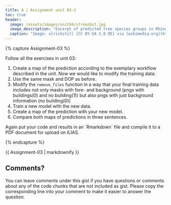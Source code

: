 ```yaml
---
title: A | Assignment unit 03-2
toc: true
header:
  image: /assets/images/unit04/streuobst.jpg
  image_description: "Excerpt of predicted tree species groups in Rhineland-Palatinate"
  caption: "Image: ulrichstill [CC BY-SA 2.0 DE] via [wikimedia.org](https://commons.wikimedia.org/wiki/File:Tuebingen_Streuobstwiese.jpg)"
---
```






{% capture Assignment-03 %}



Follow all the exercises in unit 03: 
1.  Create a map of the prediction according to the exemplary workflow described in the unit.
Now we would like to modify the training data:
2.  Use the same mask and DOP as before.
3. 	Modify the `remove_files` function in a way that your final training data includes not only masks with fore- and background (pngs with buildings(0) and no building(1)) but also pngs with just background information (no building(0))
4.  Train a new model with the new data.
5.	Create a map of the prediction with your new model.
6.	Compare both maps of predictions in three sentences.

Again put your code and results in an ´Rmarkdown´ file and compile it to a PDF document for upload on ILIAS.

{% endcapture %}
<div class="notice--success">
  {{ Assignment-03 | markdownify }}
</div>











## Comments?
You can leave comments under this gist if you have questions or comments about any of the code chunks that are not included as gist. Please copy the corresponding line into your comment to make it easier to answer the question. 



<script src="https://utteranc.es/client.js"
        repo="GeoMOER/geoAI"
        issue-term="GeoAI_2022_unit_04_assignment_4_2"
        theme="github-light"
        crossorigin="anonymous"
        async>
</script>
